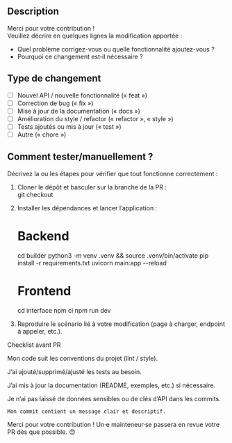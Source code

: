 ## Description

Merci pour votre contribution !  
Veuillez décrire en quelques lignes la modification apportée :  
- Quel problème corrigez-vous ou quelle fonctionnalité ajoutez-vous ?
- Pourquoi ce changement est‐il nécessaire ?

## Type de changement

- [ ] Nouvel API / nouvelle fonctionnalité (« feat »)
- [ ] Correction de bug (« fix »)
- [ ] Mise à jour de la documentation (« docs »)
- [ ] Amélioration du style / refactor (« refactor », « style »)
- [ ] Tests ajoutés ou mis à jour (« test »)
- [ ] Autre (« chore »)

## Comment tester/manuellement ?

Décrivez la ou les étapes pour vérifier que tout fonctionne correctement :

1. Cloner le dépôt et basculer sur la branche de la PR :  
   git checkout <votre-branche>

2.  Installer les dépendances et lancer l’application :

    # Backend
    cd builder
    python3 -m venv .venv && source .venv/bin/activate
    pip install -r requirements.txt
    uvicorn main:app --reload

    # Frontend
    cd interface
    npm ci
    npm run dev

3.  Reproduire le scénario lié à votre modification (page à charger, endpoint à appeler, etc.).

Checklist avant PR

Mon code suit les conventions du projet (lint / style).

J’ai ajouté/supprimé/ajusté les tests au besoin.

J’ai mis à jour la documentation (README, exemples, etc.) si nécessaire.

Je n’ai pas laissé de données sensibles ou de clés d’API dans les commits.

    Mon commit contient un message clair et descriptif.

Merci pour votre contribution ! Un·e mainteneur·se passera en revue votre PR dès que possible. 😊